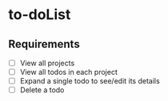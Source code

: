 # to-doList

## Requirements

- [ ] View all projects
- [ ] View all todos in each project
- [ ] Expand a single todo to see/edit its details
- [ ] Delete a todo
